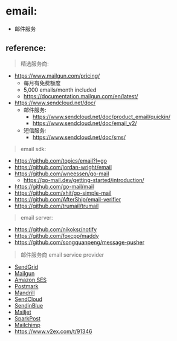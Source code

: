 # email:

- 邮件服务

## reference:

> 精选服务商:

- https://www.mailgun.com/pricing/
    - 每月有免费额度
    - 5,000 emails/month included
    - https://documentation.mailgun.com/en/latest/
- https://www.sendcloud.net/doc/
    - 邮件服务:
        - https://www.sendcloud.net/doc/product_email/quickin/
        - https://www.sendcloud.net/doc/email_v2/
    - 短信服务:
        - https://www.sendcloud.net/doc/sms/

> email sdk:

- https://github.com/topics/email?l=go
- https://github.com/jordan-wright/email
- https://github.com/wneessen/go-mail
    - https://go-mail.dev/getting-started/introduction/
- https://github.com/go-mail/mail
- https://github.com/xhit/go-simple-mail
- https://github.com/AfterShip/email-verifier
- https://github.com/trumail/trumail

> email server:

- https://github.com/nikoksr/notify
- https://github.com/foxcpp/maddy
- https://github.com/songquanpeng/message-pusher

> 邮件服务商 email service provider

- [SendGrid](https://sendgrid.com/)
- [Mailgun](https://www.mailgun.com/)
- [Amazon SES](https://aws.amazon.com/ses/)
- [Postmark](https://postmarkapp.com/)
- [Mandrill](https://mandrillapp.com/)
- [SendCloud](https://sendcloud.sohu.com/)
- [SendinBlue](https://www.sendinblue.com/)
- [Mailjet](https://www.mailjet.com/)
- [SparkPost](https://www.sparkpost.com/)
- [Mailchimp](https://mailchimp.com/)
- https://www.v2ex.com/t/91346

